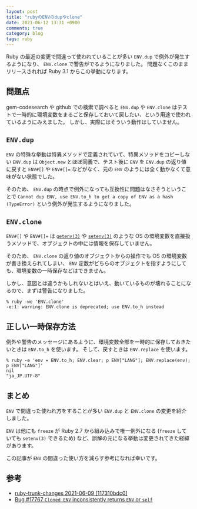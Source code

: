 ```yaml
---
layout: post
title: "rubyのENVのdupやclone"
date: 2021-06-12 13:31 +0900
comments: true
category: blog
tags: ruby
---
```

Ruby の最近の変更で間違って使われていることが多い `ENV.dup` で例外が発生するようになり、 `ENV.clone` で警告がでるようになりました。
問題なくこのままリリースされれば Ruby 3.1 からこの挙動になります。

<!--more-->

## 問題点

gem-codesearch や github での検索で調べると `ENV.dup` や `ENV.clone` はテストで一時的に環境変数をまるごと保存しておいて戻したい、という用途で使われているようにみえました。
しかし、実際にはそういう動作はしていません。

## `ENV.dup`

`ENV` の特殊な挙動は特異メソッドで定義されていて、特異メソッドをコピーしない `ENV.dup` は `Object.new` とほぼ同義で、テスト後に `ENV` を `ENV.dup` の返り値に戻すと `ENV#[]` や `ENV#[]=` などがなく、元の `ENV` のようには全く動かなくて意味がない状態でした。

そのため、 `ENV.dup` の時点で例外になっても互換性に問題はなさそうということで `Cannot dup ENV, use ENV.to_h to get a copy of ENV as a hash (TypeError)` という例外が発生するようになりました。

## `ENV.clone`

`ENV#[]` や `ENV#[]=` は [`getenv(3)`](https://linuxjm.osdn.jp/html/LDP_man-pages/man3/getenv.3.html) や [`setenv(3)`](https://linuxjm.osdn.jp/html/LDP_man-pages/man3/setenv.3.html) のような OS の環境変数を直接扱うメソッドで、オブジェクトの中には情報を保存していません。

そのため、 `ENV.clone` の返り値のオブジェクトからの操作でも OS の環境変数が書き換えられてしまい、 `ENV` 定数がどちらのオブジェクトを指すようにしても、環境変数の一時保存などはできません。

しかし、意図とは違うかもしれないとはいえ、動いているものが壊れることになるので、まずは警告になりました。

```
% ruby -we 'ENV.clone'
-e:1: warning: ENV.clone is deprecated; use ENV.to_h instead
```

## 正しい一時保存方法

例外や警告のメッセージにあるように、環境変数全部を一時的に保存しておきたいときは `ENV.to_h` を使います。
そして、戻すときは `ENV.replace` を使います。

```
% ruby -e 'env = ENV.to_h; ENV.clear; p ENV["LANG"]; ENV.replace(env); p ENV["LANG"]'
nil
"ja_JP.UTF-8"
```

## まとめ

`ENV` で間違った使われ方をすることが多い `ENV.dup` と `ENV.clone` の変更を紹介しました。

`ENV` は他にも `freeze` が Ruby 2.7 から組み込みで唯一例外になる (`freeze` していても `setenv(3)` できるため) など、誤解の元になる挙動は変更されてきた経緯があります。

この記事が `ENV` の間違った使い方を減らす参考になれば幸いです。

## 参考

- [ruby-trunk-changes 2021-06-09 [117310bdc0]](https://ruby-trunk-changes.hatenablog.com/entry/ruby_trunk_changes_20210609#117310bdc0)
- [Bug #17767 `Cloned ENV` inconsistently returns `ENV` or `self`](https://bugs.ruby-lang.org/issues/17767)
